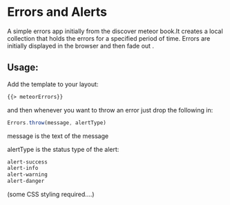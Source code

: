 # Errors and Alerts
A simple errors app initially from the discover meteor book.It creates a local collection that holds the errors for a specified period of time. Errors are initially displayed in the browser and then fade out .

## Usage:
Add the template to your layout:
```html
{{> meteorErrors}}
```
and then whenever you want to throw an error just drop the following in:
```javascript
Errors.throw(message, alertType)
```
message is the text of the message

alertType is the status type of the alert:
```css
alert-success
alert-info
alert-warning
alert-danger
```
(some CSS styling required....)

